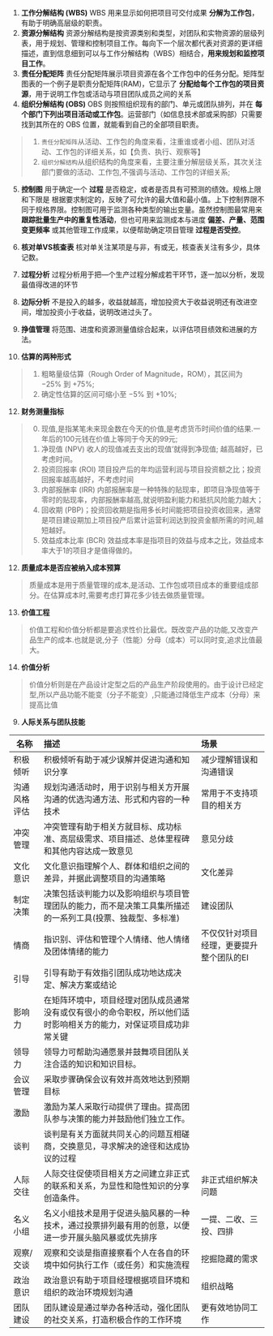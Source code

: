 1. **工作分解结构 (WBS)** WBS 用来显示如何把项目可交付成果 **分解为工作包**，有助于明确高层级的职责。
3. **资源分解结构** 资源分解结构是按资源类别和类型，对团队和实物资源的层级列表，用于规划、管理和控制项目工作。每向下一个层次都代表对资源的更详细描述，直到信息细到可以与工作分解结构（WBS）相结合，**用来规划和监控项目工作**。
4. **责任分配矩阵** 责任分配矩阵展示项目资源在各个工作包中的任务分配。矩阵型图表的一个例子是职责分配矩阵(RAM)，它显示了 **分配给每个工作包的项目资源**，用于说明工作包或活动与项目团队成员之间的关系
2. **组织分解结构 (OBS)** OBS 则按照组织现有的部门、单元或团队排列，并在 **每个部门下列出项目活动或工作包**。运营部门（如信息技术部或采购部）只需要找到其所在的 OBS 位置，就能看到自己的全部项目职责。
> 1. `责任分配矩阵`从活动、工作包的角度来看，注重谁或者小组、团队对活动、工作包的详细关系，如【负责、执行、观察等】
> 2. `组织分解结构`从组织结构的角度来看，主要注重分解层级关系，其次关注部门要做的活动、工作包,不强调与活动、工作包的详细关系;

5. **控制图** 用于确定一个 **过程** 是否稳定，或者是否具有可预测的绩效。规格上限和下限是
根据要求制定的，反映了可允许的最大值和最小值。上下控制界限不同于规格界限。控制图可用于监测各种类型的输出变量。虽然控制图最常用来 **跟踪批量生产中的重复性活动**，但也可用来监测成本与进度 **偏差、产量、范围变更频率** 或其他管理工作成果，以便帮助确定项目管理 **过程是否受控**。

6. **核对单VS核查表** 核对单关注某项是与非，有或无，核查表关注有多少，具体记数。

7. **过程分析** 过程分析用于把—个生产过程分解成若干环节，逐一加以分析，发现最值得改进的环节

8. **边际分析** 不是投入的越多，收益就越高，增加投资大于收益说明还有改进空间，增加投资小于收益，说明改进过头了。
10. **挣值管理** 将范围、进度和资源测量值综合起来，以评估项目绩效和进展的方法。
11. **估算的两种形式**
> 1. 粗略量级估算（Rough Order of Magnitude，ROM），其区间为 −25% 到 +75%;
> 2. 确定性估算的区间可缩小至 −5% 到 +10%;

12. **财务测量指标**
> 0. 现值,是指某笔未来现金数在今天的价值,是考虑货币时间价值的结果.一年后的100元钱在价值上等同于今天的99元;
> 1. 净现值 (NPV) 收人的现值减去支出的现值’就得到净现值; 越高越好，已考虑时间。
> 2. 投资回报率 (ROI) 项目投产后的年均运营利润与项目投资额之比；投资回报率越高越好，不考虑时间
> 3. 内部报酬率 (IRR) 内部报酬率是一种特殊的贴现率，即项目净现值等于零时的贴现率，内部报酬率越高,就说明盈利能力和抵抗风险能力越大；
> 4. 回收期 (PBP)；投资回收期是指用多长时间能把项目投资收回来，通常是项目建设期加上项目投产后累计运营利润达到投资金额所需的时间,越短越好。
> 5. 效益成本比率 (BCR) 效益成本率是指项目的效益与成本之比，效益成本率大于1的项目才是值得做的。

12. **质量成本是否应被纳入成本预算**
> 质量成本是用于质量管理的成本,是活动、工作包或项目成本的重要组成部分。在估算成本时,需要考虑打算花多少钱去做质量管理。

13. **价值工程**
> 价值工程和价值分析都是要追求性价比最优。既改变产品的功能,又改变产品生产的成本.也就是说,分子（性能）分母（成本）可以同时变,追求比值最大。

14. **价值分析**
> 价值分析则是在产品设计定型之后的产品生产阶段使用的。由于设计已经定型,所以产品功能不能变（分子不能变）,只能通过降低生产成本（分母）来提高比值

9. **人际关系与团队技能**

|  名称 | 描述 | 场景
| ---------- | :------- | :-------
| 积极倾听 | 积极倾听有助于减少误解并促进沟通和知识分享 | 减少理解错误和沟通错误
| 沟通风格评估 | 规划沟通活动时，用于识别与相关方开展沟通的优选沟通方法、形式和内容的一种技术 | 常用于不支持项目的相关方
| 冲突管理 | 冲突管理有助于相关方就目标、成功标准、高层级需求、项目描述、总体里程碑和其他内容达成一致意见 | 意见分歧
| 文化意识 | 文化意识指理解个人、群体和组织之间的差异，并据此调整项目的沟通策略 | 文化差异
| 制定决策 | 决策包括谈判能力以及影响组织与项目管理团队的能力，而不是决策工具集所描述的一系列工具(投票、独裁型、多标准) | 建设团队
| 情商 | 指识别、评估和管理个人情绪、他人情绪及团体情绪的能力 | 不仅仅针对项目经理，更要提升整个团队的EI
| 引导 | 引导有助于有效指引团队成功地达成决定、解决方案或结论
| 影响力 | 在矩阵环境中，项目经理对团队成员通常没有或仅有很小的命令职权，所以他们适时影响相关方的能力，对保证项目成功非常关键   
| 领导力 | 领导力可帮助沟通愿景并鼓舞项目团队关注合适的知识和知识目标。    
| 会议管理 | 采取步骤确保会议有效并高效地达到预期目标  
| 激励 | 激励为某人采取行动提供了理由。提高团队参与决策的能力并鼓励他们独立工作。  
| 谈判 | 谈判是有关方面就共同关心的问题互相磋商，交换意见，寻求解决的途径和达成协议的过程  
| 人际交往 | 人际交往促使项目相关方之间建立非正式的联系和关系，为显性和隐性知识的分享创造条件。| 非正式组织解决问题  
| 名义小组 | 名义小组技术是用于促进头脑风暴的一种技术，通过投票排列最有用的创意，以便进一步开展头脑风暴或优先排序 | 一提、二收、三投、四排
| 观察/交谈 | 观察和交谈是指直接察看个人在各自的环境中如何执行工作（或任务）和实施流程 | 挖掘隐藏的需求
| 政治意识 | 政治意识有助于项目经理根据项目环境和组织的政治环境规划沟通 | 组织战略
| 团队建设 |  团队建设是通过举办各种活动，强化团队的社交关系，打造积极合作的工作环境 | 更有效地协同工作
